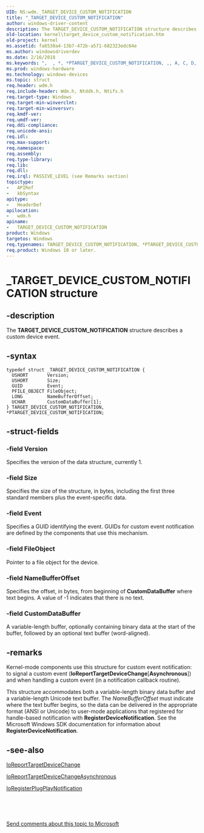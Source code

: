 ```yaml
---
UID: NS:wdm._TARGET_DEVICE_CUSTOM_NOTIFICATION
title: "_TARGET_DEVICE_CUSTOM_NOTIFICATION"
author: windows-driver-content
description: The TARGET_DEVICE_CUSTOM_NOTIFICATION structure describes a custom device event.
old-location: kernel\target_device_custom_notification.htm
old-project: kernel
ms.assetid: fa6530a4-13b7-472b-a571-682323edc64e
ms.author: windowsdriverdev
ms.date: 2/16/2018
ms.keywords: ",  , *, *PTARGET_DEVICE_CUSTOM_NOTIFICATION, ,, A, C, D, E, F, G, I, M, N, O, P, PTARGET_DEVICE_CUSTOM_NOTIFICATION, PTARGET_DEVICE_CUSTOM_NOTIFICATION structure pointer [Kernel-Mode Driver Architecture], R, S, T, TARGET_DEVICE_CUSTOM_NOTIFICATION, TARGET_DEVICE_CUSTOM_NOTIFICATION structure [Kernel-Mode Driver Architecture], U, V, _, _TARGET_DEVICE_CUSTOM_NOTIFICATION, kernel.target_device_custom_notification, kstruct_d_b83ddfbd-9448-4a91-8a64-ab060ba7614f.xml, wdm/PTARGET_DEVICE_CUSTOM_NOTIFICATION, wdm/TARGET_DEVICE_CUSTOM_NOTIFICATION"
ms.prod: windows-hardware
ms.technology: windows-devices
ms.topic: struct
req.header: wdm.h
req.include-header: Wdm.h, Ntddk.h, Ntifs.h
req.target-type: Windows
req.target-min-winverclnt: 
req.target-min-winversvr: 
req.kmdf-ver: 
req.umdf-ver: 
req.ddi-compliance: 
req.unicode-ansi: 
req.idl: 
req.max-support: 
req.namespace: 
req.assembly: 
req.type-library: 
req.lib: 
req.dll: 
req.irql: PASSIVE_LEVEL (see Remarks section)
topictype:
-	APIRef
-	kbSyntax
apitype:
-	HeaderDef
apilocation:
-	wdm.h
apiname:
-	TARGET_DEVICE_CUSTOM_NOTIFICATION
product: Windows
targetos: Windows
req.typenames: TARGET_DEVICE_CUSTOM_NOTIFICATION, *PTARGET_DEVICE_CUSTOM_NOTIFICATION
req.product: Windows 10 or later.
---
```


# _TARGET_DEVICE_CUSTOM_NOTIFICATION structure


## -description


The <b>TARGET_DEVICE_CUSTOM_NOTIFICATION</b> structure describes a custom device event. 


## -syntax


````
typedef struct _TARGET_DEVICE_CUSTOM_NOTIFICATION {
  USHORT       Version;
  USHORT       Size;
  GUID         Event;
  PFILE_OBJECT FileObject;
  LONG         NameBufferOffset;
  UCHAR        CustomDataBuffer[1];
} TARGET_DEVICE_CUSTOM_NOTIFICATION, *PTARGET_DEVICE_CUSTOM_NOTIFICATION;
````


## -struct-fields




### -field Version

Specifies the version of the data structure, currently 1. 


### -field Size

Specifies the size of the structure, in bytes, including the first three standard members plus the event-specific data. 


### -field Event

Specifies a GUID identifying the event. GUIDs for custom event notification are defined by the components that use this mechanism. 


### -field FileObject

Pointer to a file object for the device.


### -field NameBufferOffset

Specifies the offset, in bytes, from beginning of <b>CustomDataBuffer</b> where text begins. A value of -1 indicates that there is no text.


### -field CustomDataBuffer

A variable-length buffer, optionally containing binary data at the start of the buffer, followed by an optional text buffer (word-aligned). 


## -remarks



Kernel-mode components use this structure for custom event notification:  to signal a custom event (<b>IoReportTargetDeviceChange</b>[<b>Asynchronous</b>]) and when handling a custom event (in a notification callback routine).

This structure accommodates both a variable-length binary data buffer and a variable-length Unicode text buffer. The <i>NameBufferOffset</i> must indicate where the text buffer begins, so the data can be delivered in the appropriate format (ANSI or Unicode) to user-mode applications that registered for handle-based notification with <b>RegisterDeviceNotification</b>. See the Microsoft Windows SDK documentation for information about <b>RegisterDeviceNotification</b>. 




## -see-also

<a href="..\wdm\nf-wdm-ioreporttargetdevicechange.md">IoReportTargetDeviceChange</a>



<a href="..\wdm\nf-wdm-ioreporttargetdevicechangeasynchronous.md">IoReportTargetDeviceChangeAsynchronous</a>



<a href="..\wdm\nf-wdm-ioregisterplugplaynotification.md">IoRegisterPlugPlayNotification</a>



 

 

<a href="mailto:wsddocfb@microsoft.com?subject=Documentation%20feedback [kernel\kernel]:%20TARGET_DEVICE_CUSTOM_NOTIFICATION structure%20 RELEASE:%20(2/16/2018)&amp;body=%0A%0APRIVACY STATEMENT%0A%0AWe use your feedback to improve the documentation. We don't use your email address for any other purpose, and we'll remove your email address from our system after the issue that you're reporting is fixed. While we're working to fix this issue, we might send you an email message to ask for more info. Later, we might also send you an email message to let you know that we've addressed your feedback.%0A%0AFor more info about Microsoft's privacy policy, see http://privacy.microsoft.com/en-us/default.aspx." title="Send comments about this topic to Microsoft">Send comments about this topic to Microsoft</a>

